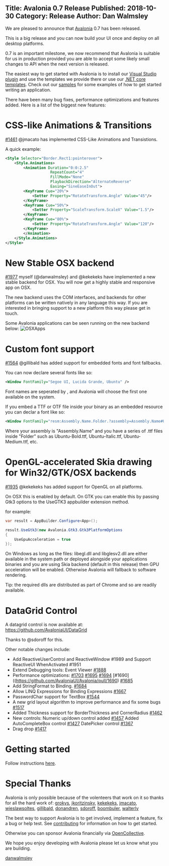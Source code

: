 Title: Avalonia 0.7 Release
Published: 2018-10-30
Category: Release
Author: Dan Walmsley
---

We are pleased to announce that [Avalonia](https://github.com/AvaloniaUI/Avalonia) 0.7 has been released.

This is a big release and you can now build your UI once and deploy on all desktop platforms.

0.7 is an important milestone, we now recommend that Avalonia is suitable for us in production provided you are able to accept some likely small changes to API when the next version is released.


The easiest way to get started with Avalonia is to install our [Visual Studio plugin](https://marketplace.visualstudio.com/items?itemName=AvaloniaTeam.AvaloniaforVisualStudio) and use the templates we provide there or use our [.NET core templates](https://github.com/AvaloniaUI/avalonia-dotnet-templates). Check out our [samples](https://github.com/AvaloniaUI/Avalonia/tree/master/samples) for some examples of how to get started writing an application.

There have been many bug fixes, performance optimizations and features added. Here is a list of the biggest new features:

# CSS-like Animations & Transitions 
[#1461](https://github.com/AvaloniaUI/Avalonia/pull/1461) @jmacato has implemented CSS-Like Animations and Transistions.

A quick example:
```xml
<Style Selector="Border.Rect1:pointerover">
    <Style.Animations>
        <Animation Duration="0:0:2.5"
                    RepeatCount="4"
                    FillMode="None"
                    PlaybackDirection="AlternateReverse"
                    Easing="SineEaseInOut">
        <KeyFrame Cue="20%">
            <Setter Property="RotateTransform.Angle" Value="45"/>
        </KeyFrame>
        <KeyFrame Cue="50%">
            <Setter Property="ScaleTransform.ScaleX" Value="1.5"/>
        </KeyFrame>
        <KeyFrame Cue="80%">
            <Setter Property="RotateTransform.Angle" Value="120"/>
        </KeyFrame>
        </Animation>
    </Style.Animations>
</Style>
```

# New Stable OSX backend 
[#1977](https://github.com/AvaloniaUI/Avalonia/pull/1977) myself (@danwalmsley) and @kekekeks have implemented a new stable backend for OSX. You will now get a highly stable and responsive app on OSX.

The new backend uses the COM interfaces, and backends for other platforms can be written natively in any language this way. If you are interested in bringing support to a new platform this way please get in touch.

Some Avalonia applications can be seen running on the new backend below:
![OSXApps](/blog/2018-10-30-avalonia-0.7/darkthemeapps.png)


# Custom font support 
[#1564](https://github.com/AvaloniaUI/Avalonia/pull/1564) @gillibald has added support for embedded fonts and font fallbacks.

You can now declare several fonts like so:

```xml
<Window FontFamily="Segoe UI, Lucida Grande, Ubuntu" />
```

Font names are seperated by , and Avalonia will choose the first one available on the system.

If you embed a TTF or OTF file inside your binary as an embedded resource you can declar a font like so:

```xml
<Window FontFamily="resm:Assembly.Name.Folder.?assembly=Assembly.Name#Ubuntu" />
```

Where your assembly is "Assembly.Name" and you have a series of .ttf files inside "Folder" such as Ubuntu-Bold.ttf, Ubuntu-Italic.ttf, Ubuntu-Medium.ttf, etc.


# OpenGL-accelerated Skia drawing for Win32/GTK/OSX backends 
[#1935](https://github.com/AvaloniaUI/Avalonia/pull/1935) @kekekeks has added support for OpenGL on all platforms.

On OSX this is enabled by default.
On GTK you can enable this by passing Gtk3 options to the UseGTK3 appbuilder extension method.

for example:

```csharp
var result = AppBuilder.Configure<App>();

result.UseGtk3(new Avalonia.Gtk3.Gtk3PlatformOptions
{
    UseGpuAcceleration = true
});
```

On Windows as long as the files: libegl.dll and libglesv2.dll are either available in the system path or deployed alongside your applications binaries and you are using Skia backend (default in this release) then GPU acceleration will be enabled. Otherwise Avalonia will fallback to software rendering.

Tip: the required dlls are distributed as part of Chrome and so are readily available.

# DataGrid Control
A datagrid control is now available at:
https://github.com/AvaloniaUI/DataGrid

Thanks to @sdoroff for this.

Other notable changes include:

- Add ReactiveUserControl and ReactiveWindow #1989 and Support ReactiveUI WhenActivated #1951
- Extend Debugging tools: Event Viewer [#1888](https://github.com/AvaloniaUI/Avalonia/pull/1888)
- Performance optimizations: [#1703](https://github.com/AvaloniaUI/Avalonia/pull/1703) [#1695](https://github.com/AvaloniaUI/Avalonia/pull/1695) [#1694](https://github.com/AvaloniaUI/Avalonia/pull/1694) [#1690]((https://github.com/AvaloniaUI/Avalonia/pull/1690) [#1685](https://github.com/AvaloniaUI/Avalonia/pull/1685)
- Add StringFormat to Binding. [#1684](https://github.com/AvaloniaUI/Avalonia/pull/1684)
- Allow LINQ Expressions for Binding Expressions [#1667](https://github.com/AvaloniaUI/Avalonia/pull/1667)
- PasswordChar support for TextBox [#1544](https://github.com/AvaloniaUI/Avalonia/pull/1544)
- A new grid layout algorithm to improve performance and fix some bugs [#1517](https://github.com/AvaloniaUI/Avalonia/pull/1517)
- Added Thickness support for BorderThickness and CornerRadius [#1462](https://github.com/AvaloniaUI/Avalonia/pull/1462)
- New controls: Numeric up/down control added [#1457](https://github.com/AvaloniaUI/Avalonia/pull/1457) Added AutoCompleteBox control [#1427](https://github.com/AvaloniaUI/Avalonia/pull/1427) DatePicker control [#1367](https://github.com/AvaloniaUI/Avalonia/pull/1367)
- Drag drop [#1417](https://github.com/AvaloniaUI/Avalonia/pull/1417)
 
 # Getting started

Follow instructions [here](/guides/quickstart).

# Special Thanks
Avalonia is only possible because of the volenteers that work on it so thanks for all the hard work of:
[grokys](https://github.com/grokys), [jkoritzinsky](https://github.com/jkoritzinsky), [kekekeks](https://github.com/kekekeks), [jmacato](https://github.com/jmacato), [wieslawsoltes](https://github.com/wieslawsoltes), [gillibald](https://github.com/gillibald), [donandren](https://github.com/donandren), [sdoroff](https://github.com/sdoroff), [boombuler](https://github.com/boombuler), [walterlv](https://github.com/walterlv)

The best way to support Avalonia is to get involved, implement a feature, fix a bug or help test. See [contributing](http://avaloniaui.net/contributing/contributing) for information on how to get started.

Otherwise you can sponsor Avalonia financially via [OpenCollective](https://opencollective.com/Avalonia#sponsor).


We hope you enjoy developing with Avalonia please let us know what you are building.

[danwalmsley](https://github.com/danwalmsley)
